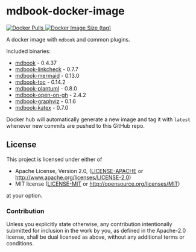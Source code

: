 # mdbook-docker-image

[
  ![Docker Pulls](https://img.shields.io/docker/pulls/michaelfbryan/mdbook-docker-image)
  ![Docker Image Size (tag)](https://img.shields.io/docker/image-size/michaelfbryan/mdbook-docker-image/latest)
][image]

A docker image with `mdbook` and common plugins.

Included binaries:

- [mdbook](https://crates.io/crates/mdbook) - 0.4.37
- [mdbook-linkcheck](https://crates.io/crates/mdbook-linkcheck) - 0.7.7
- [mdbook-mermaid](https://crates.io/crates/mdbook-mermaid) - 0.13.0
- [mdbook-toc](https://crates.io/crates/mdbook-toc) - 0.14.2
- [mdbook-plantuml](https://crates.io/crates/mdbook-plantuml) - 0.8.0
- [mdbook-open-on-gh](https://crates.io/crates/mdbook-open-on-gh) - 2.4.2
- [mdbook-graphviz](https://crates.io/crates/mdbook-graphviz) - 0.1.6
- [mdbook-katex](https://crates.io/crates/mdbook-katex) - 0.7.0

Docker hub will automatically generate a new image and tag it with `latest`
whenever new commits are pushed to this GitHub repo.

## License

This project is licensed under either of

 * Apache License, Version 2.0, ([LICENSE-APACHE](LICENSE-APACHE.md) or
   http://www.apache.org/licenses/LICENSE-2.0)
 * MIT license ([LICENSE-MIT](LICENSE-MIT.md) or
   http://opensource.org/licenses/MIT)

at your option.

### Contribution

Unless you explicitly state otherwise, any contribution intentionally
submitted for inclusion in the work by you, as defined in the Apache-2.0
license, shall be dual licensed as above, without any additional terms or
conditions.

[image]: https://hub.docker.com/r/michaelfbryan/mdbook-docker-image
